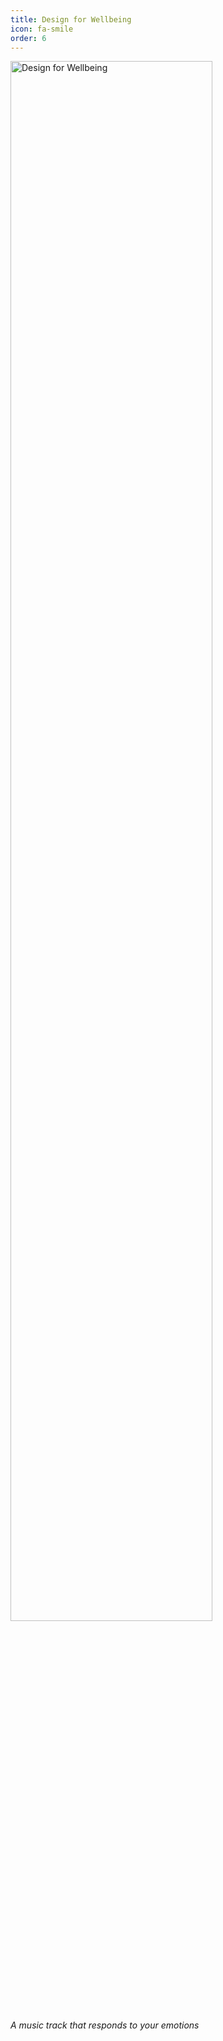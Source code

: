 ```yaml
---
title: Design for Wellbeing
icon: fa-smile
order: 6
---
```

<a href="https://medium.com/@matticoli/design-for-wellbeing-reflecting-users-emotional-state-using-dynamic-music-and-visual-effects-ce55358ae68">
  <img alt="Design for Wellbeing" src="https://thomas-schweich.github.io/hci-manifesto/assets/images/dfw.png" width="80%">
</a>

*A music track that responds to your emotions*
